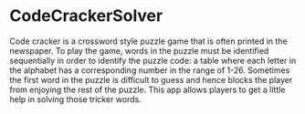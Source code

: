 # CodeCrackerSolver

Code cracker is a crossword style puzzle game that is often printed in the newspaper. To play the game, words in the puzzle must be identified sequentially in order to identify the puzzle code: a table where each letter in the alphabet has a corresponding number in the range of 1-26. Sometimes the first word in the puzzle is difficult to guess and hence blocks the player from enjoying the rest of the puzzle. This app allows players to get a little help in solving those tricker words.
